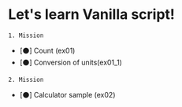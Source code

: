 # Let's learn Vanilla script!

`1. Mission`
- [⚫] Count (ex01)
- [⚫] Conversion of units(ex01_1)

`2. Mission`
- [⚫] Calculator sample (ex02)
